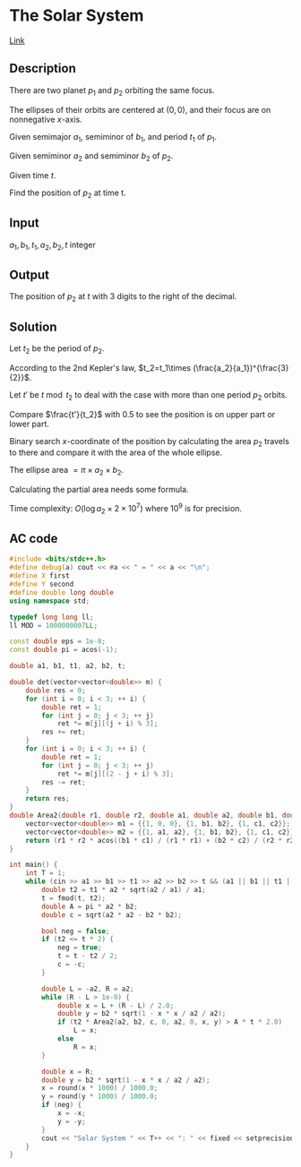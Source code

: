 # The Solar System 

[Link](https://vjudge.net/contest/546122#problem/I)

## Description

There are two planet $p_1$ and $p_2$ orbiting the same focus.

The ellipses of their orbits are centered at $(0, 0)$, and their focus are on nonnegative $x$-axis.

Given semimajor $a_1$, semiminor of $b_1$, and period $t_1$ of $p_1$.

Given semiminor $a_2$ and semiminor $b_2$ of $p_2$.

Given time $t$.

Find the position of $p_2$ at time t.

## Input

$a_1, b_1, t_1, a_2, b_2, t$ integer

## Output

The position of $p_2$ at $t$ with $3$ digits to the right of the decimal.

## Solution

Let $t_2$ be the period of $p_2$.

According to the 2nd Kepler's law, $t_2=t_1\times (\frac{a_2}{a_1})^{\frac{3}{2}}$.

Let $t'$ be $t\bmod t_2$ to deal with the case with more than one period $p_2$ orbits.

Compare $\frac{t'}{t_2}$ with $0.5$ to see the position is on upper part or lower part.

Binary search $x$-coordinate of the position by calculating the area $p_2$ travels to there and compare it with the area of the whole ellipse.

The ellipse area $=\pi\times a_2\times b_2$.

Calculating the partial area needs some formula.

Time complexity: $O(\log{a_2\times 2 \times 10^7})$ where $10^9$ is for precision.

## AC code

```cpp
#include <bits/stdc++.h>
#define debug(a) cout << #a << " = " << a << "\n";
#define X first
#define Y second
#define double long double
using namespace std;

typedef long long ll;
ll MOD = 1000000007LL;

const double eps = 1e-8;
const double pi = acos(-1);

double a1, b1, t1, a2, b2, t;

double det(vector<vector<double>> m) {
	double res = 0;
	for (int i = 0; i < 3; ++ i) {
		double ret = 1;
		for (int j = 0; j < 3; ++ j)
			ret *= m[j][(j + i) % 3];
		res += ret;
	}
	for (int i = 0; i < 3; ++ i) {
		double ret = 1;
		for (int j = 0; j < 3; ++ j)
			ret *= m[j][(2 - j + i) % 3];
		res -= ret;
	}
	return res;
}
double Area2(double r1, double r2, double a1, double a2, double b1, double b2, double c1, double c2) {
	vector<vector<double>> m1 = {{1, 0, 0}, {1, b1, b2}, {1, c1, c2}};
	vector<vector<double>> m2 = {{1, a1, a2}, {1, b1, b2}, {1, c1, c2}};
	return (r1 * r2 * acos((b1 * c1) / (r1 * r1) + (b2 * c2) / (r2 * r2)) - det(m1) + det(m2));
}

int main() {
	int T = 1;
	while (cin >> a1 >> b1 >> t1 >> a2 >> b2 >> t && (a1 || b1 || t1 || a2 || b2 || t)) {
		double t2 = t1 * a2 * sqrt(a2 / a1) / a1;
		t = fmod(t, t2);
		double A = pi * a2 * b2;
		double c = sqrt(a2 * a2 - b2 * b2);

		bool neg = false;
		if (t2 <= t * 2) {
			neg = true;
			t = t - t2 / 2;
			c = -c;
		}

		double L = -a2, R = a2;
		while (R - L > 1e-9) {
			double x = L + (R - L) / 2.0;
			double y = b2 * sqrt(1 - x * x / a2 / a2);
			if (t2 * Area2(a2, b2, c, 0, a2, 0, x, y) > A * t * 2.0)
				L = x;
			else
				R = x;
		}

		double x = R;
		double y = b2 * sqrt(1 - x * x / a2 / a2);
		x = round(x * 1000) / 1000.0;
		y = round(y * 1000) / 1000.0;
		if (neg) {
			x = -x;
			y = -y;
		}
		cout << "Solar System " << T++ << ": " << fixed << setprecision(3) << x << " " << y << endl;
	}
}
```